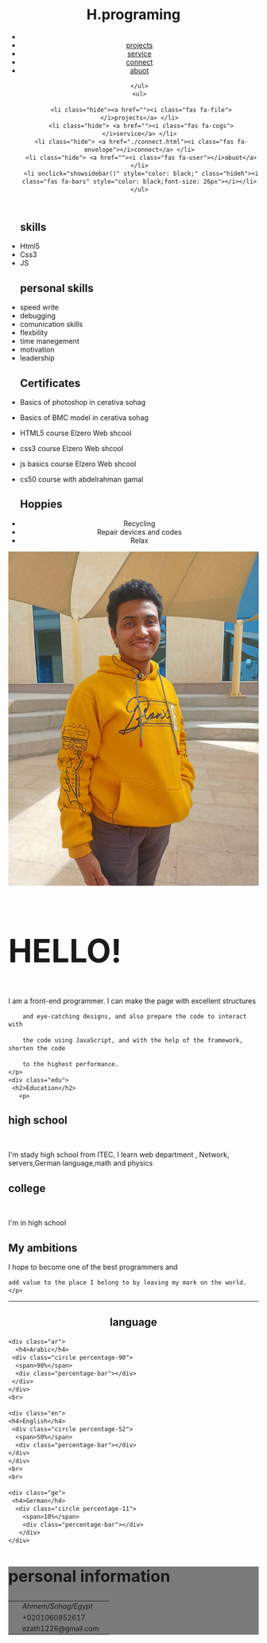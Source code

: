 <!DOCTYPE html>
<html lang="en">
<head>
 <meta charset="UTF-8">
 <meta http-equiv="X-UA-Compatible" content="IE=Edge">
 <meta name="viewport" content="width=device-width, initial-scale=1">
 <title>H4ssa4n Ez4t</title>
 <link rel="stylesheet" href="https://cdnjs.cloudflare.com/ajax/libs/font-awesome/5.15.4/css/all.min.css">
 <link rel="icon" href="./profile.png">
 <link rel="stylesheet" href="./style.css">
</head>
<body>
 <header>
  
  <lord-icon
  src="https://cdn.lordicon.com/gkgkfbzm.json"
  trigger="hover"
  colors="primary:#121331,secondary:#74b3ce"
  style="width:100px;height:100px">
</lord-icon>  <h1 class="namesite">H.programing</h1>
  <nav>
     <ul class="sidebar">
     <li onclick="hidesidebar()"><i class="fas fa-times" style="float: left;color: black;font-size: 42px"></i></li>
     <li><a href=""><i class="fas fa-file"></i><span</span>projects</a> </li>
     <li> <a href=""><i class="fas fa-cogs"></i>service</a> </li>
     <li> <a href="./connect.html"><i class="fas fa-envelope"></i>connect</a> </li>
     <li> <a href=""><i class="fas fa-user"></i>abuot</a> </li>

    </ul>
    <ul>

     <li class="hide"><a href=""><i class="fas fa-file"></i>projects</a> </li>
     <li class="hide"> <a href=""><i class="fas fa-cogs"></i>service</a> </li>
     <li class="hide"> <a href="./connect.html"><i class="fas fa-envelope"></i>connect</a> </li>
     <li class="hide"> <a href=""><i class="fas fa-user"></i>abuot</a> </li>
     <li onclick="showsidebar()" style="color: black;" class="hideh"><i class="fas fa-bars" style="color: black;font-size: 26px"></i></li>
    </ul>
  </nav>
 </header>
 <aside class="left">
  <center>

  </center>
  <ul>
    <h1>skills</h1>
    <li>Html5</li>
    <li>Css3</li>
    <li>JS</li>
  </ul>
  
  <ul class="person">
   <h1>personal skills</h1>
   <li>speed write</li>
   <li>debugging</li>
   <li>comunication skills</li>
   <li>flexbility</li>
   <li>time manegement</li>
   <li>motivation</li>
   <li>leadership</li>
  </ul>
  <ul class="shadat">
   <h1>Certificates</h1>
   <li>
    <p>Basics of photoshop in cerativa sohag</p>
   </li>
   <li>
    <p>Basics of BMC model in cerativa sohag</p>
   </li>
   <li>
    <p>HTML5 course Elzero Web shcool</p>
   </li>
   <li>
    <p>css3 course Elzero Web shcool</p>
   </li>
   <li>
    <p>js basics course Elzero Web shcool</p>
   </li>
   <li>
    <p>cs50 course with abdelrahman gamal</p>   
   </li>
  </ul>
  <ul>
    <h1>Hoppies</h1>
   <li style="text-align: center">Recycling</li>
   <li style="text-align: center">Repair devices and codes</li>
   <li style="text-align: center">Relax</li>
  </ul>
 </aside>
 <aside class="right">
  <img src="./IMG-20240215-WA0008.jpg" alt="no img" class="main">
  <h1 style="font-size: 64px;">HELLO!</h1>

  <p>
        I am a front-end programmer. I can make the page with excellent structures

        and eye-catching designs, and also prepare the code to interact with

        the code using JavaScript, and with the help of the framework, shorten the code 
        
        to the highest performance.
    </p>
    <div class="edu">
     <h2>Education</h2>
       <p>
   <h2 >high school</h2>
   <br>
    <p>I'm stady high school from ITEC,
    I learn web department , Network, servers,German language,math and physics</p>
    <h2>college</h2>
    <br>
    <p>I'm in high school</p>
 </p>
    </div>
  

  <h2>My ambitions</h2>
  <p>
      I hope to become one of the best programmers and 
    
    add value to the place I belong to by leaving my mark on the world.</p>
 
 </aside>
 <hr>
 <article>
  <h2 class="lang" style="text-align: center;">language</h2>
  <div class="circle-container" style="width: 100%;">
   
    <div class="ar">
      <h4>Arabic</h4>
     <div class="circle percentage-90">
      <span>90%</span>
      <div class="percentage-bar"></div>
     </div>
    </div>
    <br>

    <div class="en">
    <h4>English</h4>
     <div class="circle percentage-52">
      <span>50%</span>
      <div class="percentage-bar"></div>
    </div>
    </div>
    <br>
    <br>
    
    <div class="ge">
     <h4>German</h4>
      <div class="circle percentage-11">
        <span>10%</span>
        <div class="percentage-bar"></div>
       </div>
    </div>
  </div>
 
  <footer style=" background-color:#1212128C ">
    <table title="quick info" style="margin-top: 30px ;">
      <h1 style="font-size: 32px;">personal information</h1>
     <tr>
      <td><i class="fas fa-info" id="one" style="margin-left: 7px;"></i></td>
      <td><cite>Ahmem/Sohag/Egypt</cite></td>
      <td></td>
     </tr>
     <tr>
      <td><i class="fas fa-phone" id="two"></i></td>
      <td>+0201060852617</td>
     </tr>
     <tr>
      <td><i class="fas fa-envelope" id="three"></i></td>
      <td>ezath1226@gmail.com</td>
     </tr>
    </table>
  </footer>
 </article>
 
 <script src="main.js"></script>
 <script src="https://cdn.lordicon.com/lordicon.js"></script>

</body>

</html>
</html>
